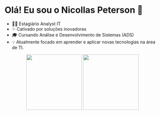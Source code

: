 # Olá! Eu sou o **Nicollas Peterson** 👋

- 👨‍💻 Estagiário Analyst IT
- ✨ Cativado por soluções inovadoras
- 🎓 Cursando Análise e Desenvolvimento de Sistemas (ADS)
- 💡 Atualmente focado em aprender e aplicar novas tecnologias na área de TI.

<p align="center">
  <img height="180em" src="https://github-readme-stats.vercel.app/api?username=ncipeterson&show_icons=true&theme=dark&include_all_commits=true&count_private=true"/>
  <img height="180em" src="https://github-readme-stats.vercel.app/api/top-langs/?username=ncipeterson&layout=compact&langs_count=7&theme=dark"/>
</p>
